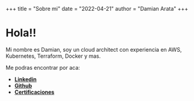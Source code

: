 +++
title = "Sobre mi"
date = "2022-04-21"
author = "Damian Arata"
+++

# Hola!!

Mi nombre es Damian, soy un cloud architect con experiencia en AWS, Kubernetes, Terraform, Docker y mas. 

Me podras encontrar por aca:
- [**Linkedin**](https://www.linkedin.com/in/damian-rodriguez-arata-78068199/)
- [**Github**](https://github.com/damianarata)
- [**Certificaciones**](https://www.credly.com/users/damian-agustin-rodriguez-arata/badges)


